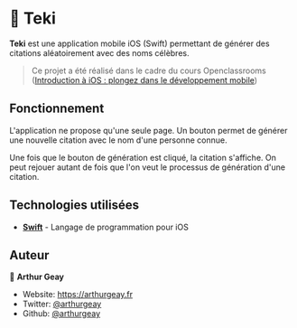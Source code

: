 # 📲 Teki 

**Teki** est une application mobile iOS (Swift) permettant de générer des citations aléatoirement avec des noms célèbres.

> Ce projet a été réalisé dans le cadre du cours Openclassrooms ([Introduction à iOS : plongez dans le développement mobile](https://openclassrooms.com/fr/courses/4206426-introduction-a-ios-plongez-dans-le-developpement-mobile/4229576-creez-votre-projet))

## Fonctionnement

L'application ne propose qu'une seule page.
Un bouton permet de générer une nouvelle citation avec le nom d'une personne connue.

Une fois que le bouton de génération est cliqué, la citation s'affiche.
On peut rejouer autant de fois que l'on veut le processus de génération d'une citation.

## Technologies utilisées
- **[Swift](https://developer.apple.com/swift/)** - Langage de programmation pour iOS

## Auteur

👤 **Arthur Geay**

* Website: https://arthurgeay.fr
* Twitter: [@arthurgeay](https://twitter.com/arthurgeay)
* Github: [@arthurgeay](https://github.com/arthurgeay)
